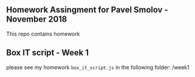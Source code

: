 ## Homework Assingment for Pavel Smolov - November 2018
This repo contains homework
## Box IT script - Week 1
please see my homework `box_it_script.js` in the following folder: /week1
